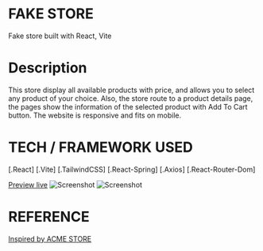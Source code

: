 # FAKE STORE
  Fake store built with React, Vite

# Description 
  This store display all available products with price, and allows you to select any product of your choice. Also, the store route to a product details page, the pages show the information of the selected product with Add To Cart button. The website is responsive and fits on mobile.

# TECH / FRAMEWORK USED
  [.React]
  [.Vite]
  [.TailwindCSS]
  [.React-Spring]
  [.Axios]
  [.React-Router-Dom]

  [Preview live](https://regal-meerkat-a806fb.netlify.app/)
  ![Screenshot]()
  ![Screenshot]()

# REFERENCE
  [Inspired by ACME STORE](https://demo.vercel.store)
